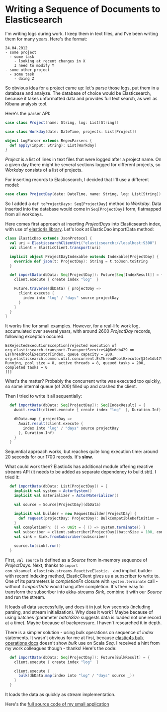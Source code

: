 # Writing a Sequence of Documents to Elasticsearch #

I'm writing logs during work.  I keep them in text files, and I've been writing them for many years.  Here's the format:

```
24.04.2012
- some project
  - some task
    - looking at recent changes in X
    I need to modify Y
- some other project
  - some task
    - doing Z
```

So obvious idea for a project came up: let's parse those logs, put them in a database and analyze.  The database of choice would be Elasticsearch, because it takes unformatted data and provides full text search, as well as Kibana analysis tool.

Here's the parser API:

```scala
case class Project(name: String, log: List[String])

case class Workday(date: DateTime, projects: List[Project])

object LogParser extends RegexParsers {
  def apply(input: String): List[Workday]
}
```

*Project* is a list of lines in text files that were logged after a project name.  On a given day there might be several sections logged for different projects, so *Workday* consists of a list of projects.

For inserting records to Elasticsearch, I decided that I'll use a different model:

```scala
case class ProjectDay(date: DateTime, name: String, log: List[String])
```

So I added a `def toProjectDays: Seq[ProjectDay]` method to *Workday*.  Data inserted into the database would come in `Seq[ProjectDay]` form, flatmapped from all workdays.

Here comes first approach at inserting *ProjectDays* into Elasticsearch index, with use of [elastic4s library](https://github.com/sksamuel/elastic4s).  Let's look at ElasticDao importData method:

```scala
class ElasticDao extends JsonProtocol {
  val uri = ElasticsearchClientUri("elasticsearch://localhost:9300")
  val client = ElasticClient.transport(uri)

  implicit object ProjectDayIndexable extends Indexable[ProjectDay] {
    override def json(t: ProjectDay): String = t.toJson.toString
  }

  def importData(dbData: Seq[ProjectDay]): Future[Seq[IndexResult]] = {
    client.execute { create index "log"  }

    Future.traverse(dbData) { projectDay =>
      client.execute {
        index into "log" / "days" source projectDay
      }
    }
  }
}
```

It works fine for small examples.  However, for a real-life work log, accumulated over several years, with around 2600 *ProjectDay* records, following exception occured:

```
EsRejectedExecutionException[rejected execution of 
org.elasticsearch.transport.TransportService$4@6e6db429 on 
EsThreadPoolExecutor[index, queue capacity = 200, 
org.elasticsearch.common.util.concurrent.EsThreadPoolExecutor@34e1db17[
Running, pool size = 8, active threads = 8, queued tasks = 200, completed tasks = 0
]]]
```

What's the matter?  Probably the concurrent write was executed too quickly, so some internal queue (of 200) filled up and crashed the client.

Then I tried to write it all sequentially:

```scala
  def importData(dbData: Seq[ProjectDay]): Seq[IndexResult] = {
    Await.result(client.execute { create index "log"  }, Duration.Inf)

    dbData.map { projectDay =>
      Await.result(client.execute {
        index into "log" / "days" source projectDay
      }, Duration.Inf)
    }
  }
```

Sequential approach works, but reaches quite long execution time:  around 20 seconds for our 1700 records.  It's **slow**.

What could work then?  Elastic4s has additional module offering reactive streams API (it needs to be added as separate dependency to build.sbt).  I tried it:

```scala
  def importData(dbData: List[ProjectDay]) = {
    implicit val system = ActorSystem()
    implicit val materializer = ActorMaterializer()

    val source = Source[ProjectDay](dbData)

    implicit val builder = new RequestBuilder[ProjectDay] {
      def request(projectDay: ProjectDay): BulkCompatibleDefinition =  index into "log" / "days" source projectDay
    }
    val completionFn: () => Unit = { () => system.terminate() }
    val subscriber = client.subscriber[ProjectDay](batchSize = 100, concurrentRequests = 1, completionFn = completionFn)
    val sink = Sink.fromSubscriber(subscriber)

    source.to(sink).run()
  }
```
First, `val source` is defined as a *Source* from in-memory sequence of *ProjectDays*.  Next, thanks to `import com.sksamuel.elastic4s.streams.ReactiveElastic._` and implicit builder with record indexing method, ElasticClient gives us a subscriber to write to.  One of its parameters is *completionFn* closure with `system.terminate` call - without it *importData* would hang after completion.  It's then easy to transform the subscriber into akka-streams *Sink*, combine it with our *Source* and run the stream.

It loads all data successfully, and does it in just few seconds (including parsing, and stream initialization).  Why does it work?  Maybe because of using batches (parameter *batchSize* suggests data is loaded not one record at a time).  Maybe because of backpressure.  I haven't researched it in depth.

There is a simpler solution - using bulk operations on sequence of *index* statements.  It wasn't obvious for me at first, because [elastic4s bulk operations docs](https://github.com/sksamuel/elastic4s/blob/master/guide/bulk.md) doesn't show *bulk* use on Scala *Seq*.  I received a hint from my work colleagues though - thanks!  Here's the code:

```scala
  def importData(dbData: Seq[ProjectDay]): Future[BulkResult] = {
    client.execute { create index "log"  }

    client.execute {
      bulk(dbData.map(index into "log" / "days" source _))
    }
  }
```

It loads the data as quickly as stream implementation.

Here's the [full source code of my small application](https://github.com/bartekkalinka/worklogminer)
